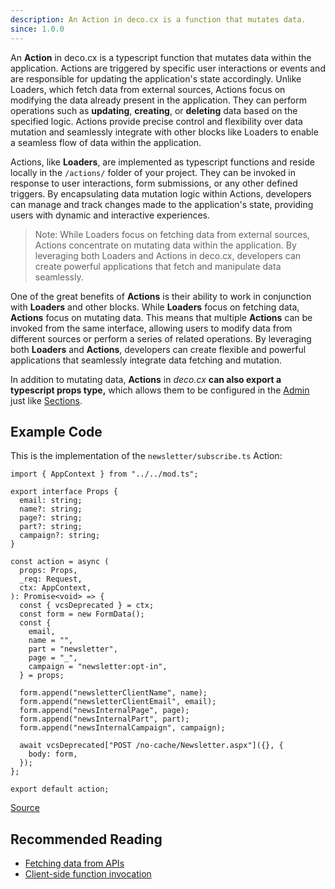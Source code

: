 ```yaml
---
description: An Action in deco.cx is a function that mutates data.
since: 1.0.0
---
```


An **Action** in deco.cx is a typescript function that mutates data within the
application. Actions are triggered by specific user interactions or events and
are responsible for updating the application's state accordingly. Unlike
Loaders, which fetch data from external sources, Actions focus on modifying the
data already present in the application. They can perform operations such as
**updating**, **creating**, or **deleting** data based on the specified logic.
Actions provide precise control and flexibility over data mutation and
seamlessly integrate with other blocks like Loaders to enable a seamless flow of
data within the application.

Actions, like **Loaders**, are implemented as typescript functions and reside
locally in the `/actions/` folder of your project. They can be invoked in
response to user interactions, form submissions, or any other defined triggers.
By encapsulating data mutation logic within Actions, developers can manage and
track changes made to the application's state, providing users with dynamic and
interactive experiences.

> Note: While Loaders focus on fetching data from external sources, Actions
> concentrate on mutating data within the application. By leveraging both
> Loaders and Actions in deco.cx, developers can create powerful applications
> that fetch and manipulate data seamlessly.

One of the great benefits of **Actions** is their ability to work in conjunction
with **Loaders** and other blocks. While **Loaders** focus on fetching data,
**Actions** focus on mutating data. This means that multiple **Actions** can be
invoked from the same interface, allowing users to modify data from different
sources or perform a series of related operations. By leveraging both
**Loaders** and **Actions**, developers can create flexible and powerful
applications that seamlessly integrate data fetching and mutation.

In addition to mutating data, **Actions** in _deco.cx_ **can also export a
typescript props type,** which allows them to be configured in the
[Admin](https://deco.cx/admin) just like [Sections](/docs/en/concepts/section).

## Example Code

This is the implementation of the `newsletter/subscribe.ts` Action:

```tsx
import { AppContext } from "../../mod.ts";

export interface Props {
  email: string;
  name?: string;
  page?: string;
  part?: string;
  campaign?: string;
}

const action = async (
  props: Props,
  _req: Request,
  ctx: AppContext,
): Promise<void> => {
  const { vcsDeprecated } = ctx;
  const form = new FormData();
  const {
    email,
    name = "",
    part = "newsletter",
    page = "_",
    campaign = "newsletter:opt-in",
  } = props;

  form.append("newsletterClientName", name);
  form.append("newsletterClientEmail", email);
  form.append("newsInternalPage", page);
  form.append("newsInternalPart", part);
  form.append("newsInternalCampaign", campaign);

  await vcsDeprecated["POST /no-cache/Newsletter.aspx"]({}, {
    body: form,
  });
};

export default action;
```

[Source](https://github.com/deco-cx/apps/blob/3e337b6b2996d7ecd72db34174896638c92f8811/vtex/actions/newsletter/subscribe.ts#L1C1-L37C23)

## Recommended Reading

- [Fetching data from APIs](/docs/en/developing/fetching-data)
- [Client-side function invocation](/docs/en/developing/fetching-data-client)
